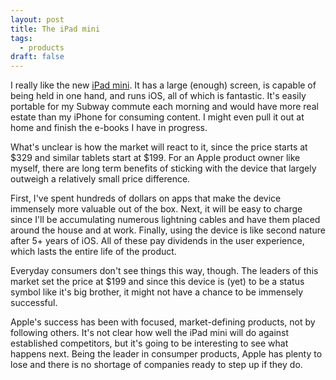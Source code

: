 ```yaml
---
layout: post
title: The iPad mini
tags:
  - products
draft: false
---
```


I really like the new [iPad mini][mini].  It has a large (enough) screen, is capable of being held in one hand, and runs iOS, all of which is fantastic.  It's easily portable for my Subway commute each morning and would have more real estate than my iPhone for consuming content.  I might even pull it out at home and finish the e-books I have in progress.

What's unclear is how the market will react to it, since the price starts at $329 and similar tablets start at $199.  For an Apple product owner like myself, there are long term benefits of sticking with the device that largely outweigh a relatively small price difference.

First, I've spent hundreds of dollars on apps that make the device immensely more valuable out of the box.  Next, it will be easy to charge since I'll be accumulating numerous lightning cables and have them placed around the house and at work.  Finally, using the device is like second nature after 5+ years of iOS.   All of these pay dividends in the user experience, which lasts the entire life of the product.

Everyday consumers don't see things this way, though. The leaders of this market set the price at $199 and since this device is (yet) to be a status symbol like it's big brother, it might not have a chance to be immensely successful. 

Apple's success has been with focused, market-defining products, not by following others.  It's not clear how well the iPad mini will do against established competitors, but it's going to be interesting to see what happens next.  Being the leader in consumper products, Apple has plenty to lose and there is no shortage of companies ready to step up if they do.

[mini]: <http://www.apple.com/ipad-mini/overview/>  "Apple's iPad Mini"